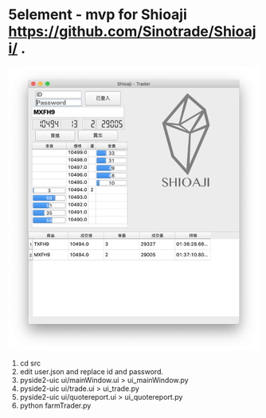 # 5element - mvp for Shioaji https://github.com/Sinotrade/Shioaji/ .

![screenshot](screenshots/screenshot5.png)

1. cd src
2. edit user.json and replace id and password.
3. pyside2-uic ui/mainWindow.ui > ui_mainWindow.py
4. pyside2-uic ui/trade.ui > ui_trade.py
5. pyside2-uic ui/quotereport.ui > ui_quotereport.py
6. python farmTrader.py
